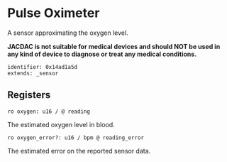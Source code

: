 #  Pulse Oximeter

A sensor approximating the oxygen level. 

**JACDAC is not suitable for medical devices and should NOT be used in any kind of device to diagnose or treat any medical conditions.**

    identifier: 0x14ad1a5d
    extends: _sensor
## Registers

    ro oxygen: u16 / @ reading

The estimated oxygen level in blood.

    ro oxygen_error?: u16 / bpm @ reading_error

The estimated error on the reported sensor data.
